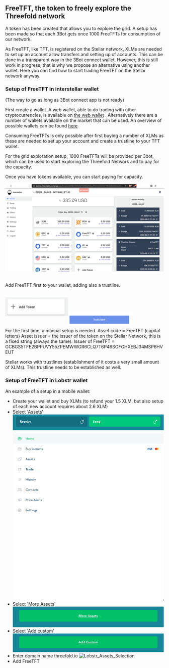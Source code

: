 ## FreeTFT, the token to freely explore the Threefold network

A token has been created that allows you to explore the grid. 
A setup has been made so that each 3Bot gets once 1000 FreeTFTs for consumption of our network. 

As FreeTFT, like TFT, is registered on the Stellar network, XLMs are needed to set up an account allow transfers and setting up of accounts. 
This can be done in a transparent way in the 3Bot connect wallet. However, this is still work in progress, that is why we propose an alternative using another wallet. 
Here you can find how to start trading FreeTFT on the Stellar network anyway. 

### Setup of FreeTFT in interstellar wallet 
(The way to go as long as 3Bot connect app is not ready)

First create a wallet. A web wallet, able to do trading with other cryptocurrencies, is available on [the web wallet](https://interstellar.exchange/) . Alternatively there are a number of wallets available on the market that can be used. 
An overview of possible wallets can be found [here](https://themoneymongers.com/best-stellar-xlm-wallets/) 

Consuming FreeTFTs is only possible after first buying a number of XLMs as these are needed to set up your account and create a trustline to your TFT wallet. 

For the grid exploration setup, 1000 FreeTFTs will be provided per 3bot, which can be used to start exploring the Threefold Network and to pay for the capacity. 

Once you have tokens available, you can start paying for capacity. 

<img src="images/Interstellar_testnet_overview.png"> <br/><br/>

Add FreeTFT first to your wallet, adding also a trustline. <br/><br/>

<img src="images/button_add_token.png" width=200 align=left>  <br/><br/>

<img src="images/button_trust_asset.png" width=200 align=left> <br/><br/>


For the first time, a manual setup is needed. 
Asset code = FreeTFT (capital letters)
Asset issuer = the issuer of the token on the Stellar Network, this is a fixed string (always the same). 
Issuer of FreeTFT = GCBGS5TFE2BPPUVY55ZPEMWWGR6CLQ7T6P46SOFGHXEBJ34MSP6HVEUT

Stellar works with trustlines (establishment of it costs a very small amount of XLMs). This trustline needs to be established as well. 

### Setup of FreeTFT in Lobstr wallet

An example of a setup in a mobile wallet: 

- Create your wallet and buy XLMs (to refund your 1.5 XLM, but also setup of each new account requires about 2.6 XLM)
- Select 'Assets'
![lobstr4](images/lobstr4.jpeg) 
- Select 'More Assets'
![lobstr3](images/lobstr3.jpeg) 
- Select 'Add custom'
![lobstr2](images/lobstr2.jpeg) 
- Enter domain name threefold.io
![Lobstr_Assets_Selection](images/Lobstr_Assets_Selection.jpeg) 
- Add FreeTFT


